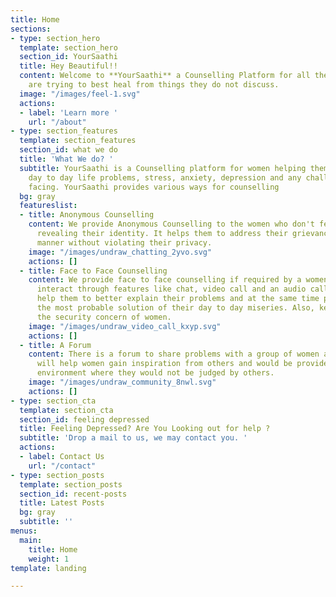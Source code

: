 ```yaml
---
title: Home
sections:
- type: section_hero
  template: section_hero
  section_id: YourSaathi
  title: Hey Beautiful!!
  content: Welcome to **YourSaathi** a Counselling Platform for all the Women who
    are trying to best heal from things they do not discuss.
  image: "/images/feel-1.svg"
  actions:
  - label: 'Learn more '
    url: "/about"
- type: section_features
  template: section_features
  section_id: what we do
  title: 'What We do? '
  subtitle: YourSaathi is a Counselling platform for women helping them to deal with
    day to day life problems, stress, anxiety, depression and any challenges she is
    facing. YourSaathi provides various ways for counselling
  bg: gray
  featureslist:
  - title: Anonymous Counselling
    content: We provide Anonymous Counselling to the women who don't feel comfortable
      revealing their identity. It helps them to address their grievances in a comprehensive
      manner without violating their privacy.
    image: "/images/undraw_chatting_2yvo.svg"
    actions: []
  - title: Face to Face Counselling
    content: We provide face to face counselling if required by a women. They can
      interact through features like chat, video call and an audio call, this will
      help them to better explain their problems and at the same time providing them
      the most probable solution of their day to day miseries. Also, keeping in mind
      the security concern of women.
    image: "/images/undraw_video_call_kxyp.svg"
    actions: []
  - title: A Forum
    content: There is a forum to share problems with a group of women and counsellors.t
      will help women gain inspiration from others and would be provided with a safe
      environment where they would not be judged by others.
    image: "/images/undraw_community_8nwl.svg"
    actions: []
- type: section_cta
  template: section_cta
  section_id: feeling depressed
  title: Feeling Depressed? Are You Looking out for help ?
  subtitle: 'Drop a mail to us, we may contact you. '
  actions:
  - label: Contact Us
    url: "/contact"
- type: section_posts
  template: section_posts
  section_id: recent-posts
  title: Latest Posts
  bg: gray
  subtitle: ''
menus:
  main:
    title: Home
    weight: 1
template: landing

---
```

